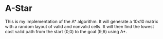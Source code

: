 # A-Star

This is my implementation of the A* algorithm. It will generate a 10x10 matrix with a random layout of valid and nonvalid cells. It will then find the lowest cost valid path from the start (0,0) to the goal (9,9) using A*.
